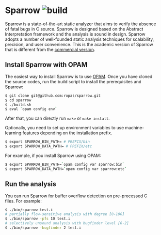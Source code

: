 # Sparrow ![build](https://github.com/prosyslab/sparrow-incubator/actions/workflows/build.yml/badge.svg)

Sparrow is a state-of-the-art static analyzer that aims to verify the absence
of fatal bugs in C source. Sparrow is designed based on the Abstract Interpretation 
framework and the analysis is sound in design. Sparrow adopts a number of well-founded 
static analysis techniques for scalability, precision, and user convenience.
This is the academic version of Sparrow that is different from the [commercial version](http://en.fasoo.com/sparrow).

## Install Sparrow with OPAM
The easiest way to install Sparrow is to use [OPAM](https://opam.ocaml.org).
Once you have cloned the source codes, run the build script to install the prerequisites and Sparrow:
```sh
$ git clone git@github.com:ropas/sparrow.git
$ cd sparrow
$ ./build.sh
$ eval `opam config env`
```
After that, you can directly run ```make``` or ```make install```.

Optionally, you need to set up environment variables to use machine-learning features
depending on the installation prefix.
```sh
$ export SPARROW_BIN_PATH= # PREFIX/bin
$ export SPARROW_DATA_PATH= # PREFIX/etc
```
For example, if you install Sparrow using OPAM:
```sh
$ export SPARROW_BIN_PATH=`opam config var sparrow:bin`
$ export SPARROW_DATA_PATH=`opam config var sparrow:etc`
```
## Run the analysis
You can run Sparrow for buffer overflow detection on pre-processed C files. For example:
```sh
$ ./bin/sparrow test.i
# partially flow-sensitive analysis with degree [0-100]
$ ./bin/sparrow -pfs 10 test.i
# selectively unsound analysis with bugfinder level [0-2]
$ ./bin/sparrow -bugfinder 2 test.i
```
